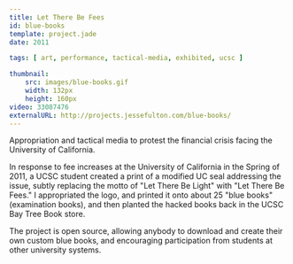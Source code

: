 ```yaml
---
title: Let There Be Fees
id: blue-books
template: project.jade
date: 2011

tags: [ art, performance, tactical-media, exhibited, ucsc ]

thumbnail:
    src: images/blue-books.gif
    width: 132px
    height: 160px
video: 33087476
externalURL: http://projects.jessefulton.com/blue-books/
---
```


Appropriation and tactical media to protest the financial crisis facing the University of California.

In response to fee increases at the University of California in the Spring of 2011, a UCSC student created a print of a modified UC seal addressing the issue, subtly replacing the motto of "Let There Be Light" with "Let There Be Fees." I appropriated the logo, and printed it onto about 25 "blue books" (examination books), and then planted the hacked books back in the UCSC Bay Tree Book store.
  
The project is open source, allowing anybody to download and create their own custom blue books, and encouraging participation from students at other university systems.
